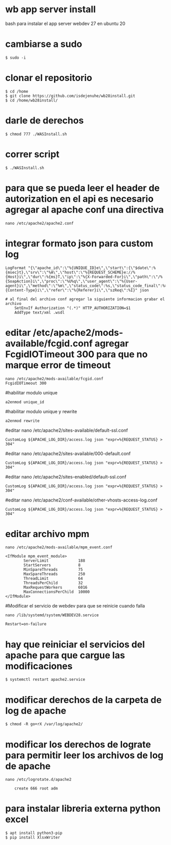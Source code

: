 # wb app server install
bash para instalar el app server webdev 27 en ubuntu 20

# cambiarse a sudo
    $ sudo -i
# clonar el repositorio
    $ cd /home
    $ git clone https://github.com/isdejenuhe/wb28install.git
    $ cd /home/wb28install/
# darle de derechos
    $ chmod 777 ./WASInstall.sh
# correr script
    $ ./WASInstall.sh
# para que se pueda leer el header de autorization en el api es necesario agregar al apache conf una directiva
    nano /etc/apache2/apache2.conf
    
# integrar formato json para custom log

    LogFormat "{\"apache_id\":\"%{UNIQUE_ID}e\",\"start\":{\"$date\":%{msec}t},\"srv\":\"%A\",\"host\":\"%{REQUEST_SCHEME}e://%{Host}i\",\"dur\":%{ms}T,\"ip\":\"%{X-Forwarded-For}i\",\"path\":\"/%{SoapAction}i\",\"proc\":\"%U%q\",\"user_agent\":\"%{User-agent}i\",\"method\":\"%m\",\"status_code\":%s,\"status_code_final\":%>s,\"mime\":\"%{Content-Type}i\",\"refer\":\"%{Referer}i\",\"szReq\":%I}" json

    # al final del archivo conf agregar la siguiente informacion grabar el archivo
        SetEnvIf Authorization "(.*)" HTTP_AUTHORIZATION=$1
        AddType text/xml .wsdl

# editar /etc/apache2/mods-available/fcgid.conf agregar FcgidIOTimeout 300 para que no marque error de timeout
    nano /etc/apache2/mods-available/fcgid.conf
    FcgidIOTimeout 300

#habilitar modulo unique
    
    a2enmod unique_id

#habilitar modulo unique y rewrite
    
    a2enmod rewrite

#editar nano /etc/apache2/sites-available/default-ssl.conf
    
    CustomLog ${APACHE_LOG_DIR}/access.log json "expr=%{REQUEST_STATUS} > 304"

#editar nano /etc/apache2/sites-available/000-default.conf
    
    CustomLog ${APACHE_LOG_DIR}/access.log json "expr=%{REQUEST_STATUS} > 304"

#editar nano /etc/apache2/sites-enabled/default-ssl.conf

    CustomLog ${APACHE_LOG_DIR}/access.log json "expr=%{REQUEST_STATUS} > 304"

#editar nano /etc/apache2/conf-available/other-vhosts-access-log.conf 
    
    CustomLog ${APACHE_LOG_DIR}/access.log json "expr=%{REQUEST_STATUS} > 304"

# editar archivo mpm
    nano /etc/apache2/mods-available/mpm_event.conf

    <IfModule mpm_event_module>
            ServerLimit             188
            StartServers            8
            MinSpareThreads         75
            MaxSpareThreads         250
            ThreadLimit             64
            ThreadsPerChild         32
            MaxRequestWorkers       6016
            MaxConnectionsPerChild  10000
    </IfModule>

#Modificar el servicio de webdev para que se reinicie cuando falla

    nano /lib/systemd/system/WEBDEV28.service

    Restart=on-failure


# hay que reiniciar el servicios del apache para que cargue las modificaciones
    $ systemctl restart apache2.service

# modificar derechos de la carpeta de log de apache
    $ chmod -R go+rX /var/log/apache2/

# modificar los derechos de lograte para permitir leer los archivos de log de apache
    nano /etc/logrotate.d/apache2

        create 666 root adm

# para instalar libreria externa python excel
    $ apt install python3-pip
    $ pip install XlsxWriter
    
